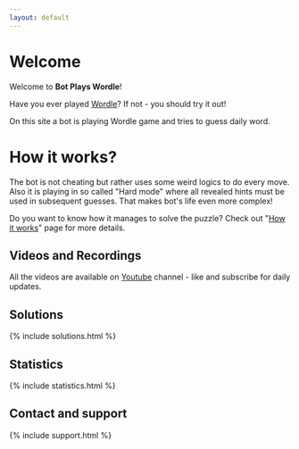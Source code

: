 ```yaml
---
layout: default
---
```


# Welcome

Welcome to **Bot Plays Wordle**!

Have you ever played [Wordle](https://www.nytimes.com/games/wordle/index.html)? If not - you should try it out!

On this site a bot is playing Wordle game and tries to guess daily word.

# How it works?

The bot is not cheating but rather uses some weird logics to do every move. Also it is playing in so called "Hard mode" where all revealed hints must be used in subsequent guesses. That makes bot's life even more complex!

Do you want to know how it manages to solve the puzzle? Check out "[How it works](how_it_works.html)" page for more details.

## Videos and Recordings 

All the videos are available on [Youtube](https://www.youtube.com/channel/UCHExvm1R3a7NFk5K89jUg7Q) channel - like and subscribe for daily updates.

<div class="g-ytsubscribe" data-channelid="UCHExvm1R3a7NFk5K89jUg7Q" data-layout="full" data-count="default"></div>

## Solutions

{% include solutions.html %}

## Statistics

{% include statistics.html %}

## Contact and support

{% include support.html %}